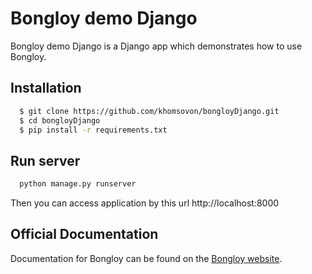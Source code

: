 # Bongloy demo Django

Bongloy demo Django is a Django app which demonstrates how to use Bongloy.

## Installation

```sh
  $ git clone https://github.com/khomsovon/bongloyDjango.git
  $ cd bongloyDjango
  $ pip install -r requirements.txt
```

## Run server

```sh
  python manage.py runserver
```
Then you can access application by this url http://localhost:8000

## Official Documentation

Documentation for Bongloy can be found on the [Bongloy website](https://www.sandbox.bongloy.com/documentation).
